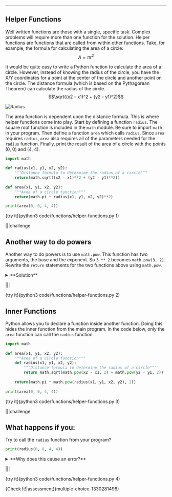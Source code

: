 ----------

## Helper Functions

Well written functions are those with a single, specific task. Complex problems will require more than one function for the solution. Helper functions are functions that are called from within other functions. Take, for example, the formula for calculating the area of a circle:
$$A = \pi r^2$$

It would be quite easy to write a Python function to calculate the area of a circle. However, instead of knowing the radius of the circle, you have the X/Y coordinates for a point at the center of the circle and another point on the circle. The distance formula (which is based on the Pythagorean Theorem) can calculate the radius of the circle.
$$\sqrt{(x2 - x1)^2 + (y2 - y1)^2}$$

![Radius](.guides/images/radius.png)

The area function is dependent upon the distance formula. This is where helper functions come into play. Start by defining a function `radius`. The square root function is included in the `math` module. Be sure to import `math` in your program. Then define a function `area` which calls `radius`. Since `area` requires `radius`, `area` also requires all of the parameters needed for the `radius` function. Finally, print the result of the area of a circle with the points (0, 0) and (4, 4).

```python
import math

def radius(x1, y1, x2, y2):
    """Distance formula to determine the radius of a circle"""
    return(math.sqrt((x2 - x1)**2 + (y2 - y1)**2))
  
def area(x1, y1, x2, y2):
    """Area of a circle function"""
    return(math.pi * radius(x1, y1, x2, y2)**2)

print(area(0, 0, 4, 4))
```

{try it}(python3 code/functions/helper-functions.py 1)

|||challenge
## Another way to do powers
Another way to do powers is to use `math.pow`. This function has two arguments, the base and the exponent. So `3 ** 2` becomes `math.pow(3, 2)`. Rewrite the `return` statements for the two functions above using `math.pow`.

<details><summary>**Solution**</summary> The new return statements are: `return(math.sqrt(math.pow(x2 - x1, 2) + math.pow(y2 - y1, 2)))` and `return(math.pi * math.pow(radius(x1, y1, x2, y2), 2))`</details>

|||

{try it}(python3 code/functions/helper-functions.py 2)

## Inner Functions

Python allows you to declare a function inside another function. Doing this hides the inner function from the main program. In the code below, only the `area` function can call the `radius` function. 

```python
import math
  
def area(x1, y1, x2, y2):
    """Area of a circle function"""
    def radius(x1, y1, x2, y2):
        """Distance formula to determine the radius of a circle"""
        return math.sqrt(math.pow(x2 - x1, 2) + math.pow(y2 - y1, 2))
    
    return(math.pi * math.pow(radius(x1, y1, x2, y2), 2))
  
print(area(0, 0, 4, 4))
```

{try it}(python3 code/functions/helper-functions.py 3)

|||challenge
## What happens if you:
Try to call the `radius` function from your program?

```python
print(radius(0, 0, 4, 4))
```

<details><summary>**Why does this cause an error?**</summary>Just as variables have scope, so do functions. The Python program cannot "see" inside the `area` function, so it cannot call the `radius` function. That is why your code produces the error `NameError: name 'radius' is not defined`.</details>

|||

{try it}(python3 code/functions/helper-functions.py 4)

{Check It!|assessment}(multiple-choice-1330281496)
